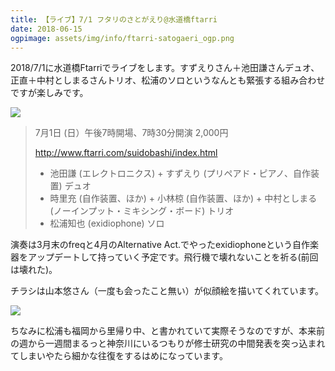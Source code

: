 ```yaml
---
title: 【ライブ】7/1 フタリのさとがえり@水道橋ftarri
date: 2018-06-15
ogpimage: assets/img/info/ftarri-satogaeri_ogp.png
---
```


2018/7/1に水道橋Ftarriでライブをします。すずえりさん＋池田謙さんデュオ、正直＋中村としまるさんトリオ、松浦のソロというなんとも緊張する組み合わせですが楽しみです。

![](/assets/img/info/ftarri-satogaeri.png)

<!--more-->

> 7月1日 (日）午後7時開場、7時30分開演 2,000円　
>
> http://www.ftarri.com/suidobashi/index.html
>
> - 池田謙 (エレクトロニクス) + すずえり (プリペアド・ピアノ、自作装置) デュオ
> - 時里充 (自作装置、ほか) + 小林椋 (自作装置、ほか) + 中村としまる (ノーインプット・ミキシング・ボード) トリオ
> -  松浦知也 (exidiophone) ソロ

演奏は3月末のfreqと4月のAlternative Act.でやったexidiophoneという自作楽器をアップデートして持っていく予定です。飛行機で壊れないことを祈る(前回は壊れた)。

チラシは山本悠さん（一度も会ったこと無い）が似顔絵を描いてくれています。

![](/assets/img/yamamotoyuu-nigaoe.png)



ちなみに松浦も福岡から里帰り中、と書かれていて実際そうなのですが、本来前の週から一週間まるっと神奈川にいるつもりが修士研究の中間発表を突っ込まれてしまいやたら細かな往復をするはめになっています。